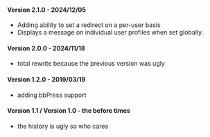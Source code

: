 
#### Version 2.1.0 - 2024/12/05
* Adding ability to set a redirect on a per-user basis
* Displays a message on individual user profiles when set globally.

#### Version 2.0.0 - 2024/11/18
* total rewrite because the previous version was ugly

#### Version 1.2.0 - 2019/03/19
* adding bbPress support

#### Version 1.1 / Version 1.0 - the before times
* the history is ugly so who cares


